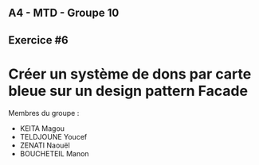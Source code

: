 ## A4 - MTD - Groupe 10
## Exercice #6
# Créer un système de dons par carte bleue sur un design pattern Facade

Membres du groupe : 
- KEITA Magou 
- TELDJOUNE Youcef 
- ZENATI Naouël 
- BOUCHETEIL Manon